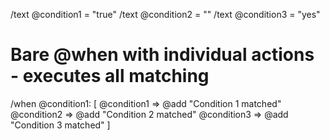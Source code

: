 /text @condition1 = "true"
/text @condition2 = ""
/text @condition3 = "yes"

# Bare @when with individual actions - executes all matching
/when @condition1: [
  @condition1 => @add "Condition 1 matched"
  @condition2 => @add "Condition 2 matched"
  @condition3 => @add "Condition 3 matched"
]